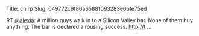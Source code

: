 Title: chirp
Slug: 049772c9f86a65881093283e6bfe75ed

RT <a href="http://twitter.com/alexia">@alexia</a>: A million guys walk in to a Silicon Valley bar.  None of them buy anything.  The bar is declared a rousing success. <a href="http://t">http://t</a> ...
